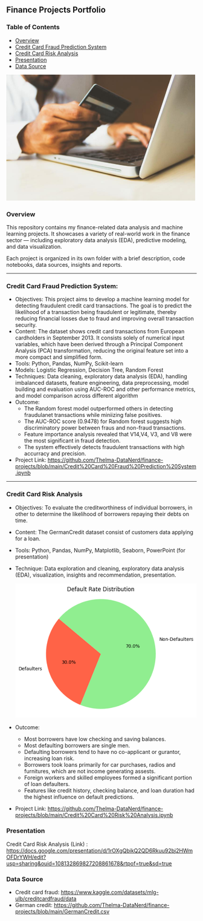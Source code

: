 ## Finance Projects Portfolio

### Table of Contents
- [Overview](#overview)
- [Credit Card Fraud Prediction System](#credit-card-fraud-prediction-system)
- [Credit Card Risk Analysis](#credit-card-risk-analysis)
- [Presentation](#presentation)
- [Data Source](#data-source)



<img src="https://github.com/Thelma-DataNerd/finance-projects/blob/main/credit_card.jpg" width="500"/>

### Overview
This repository contains my finance-related data analysis and machine learning projects.
It showcases a variety of real-world work in the finance sector — including exploratory data analysis (EDA), predictive modeling, and data visualization.

Each project is organized in its own folder with a brief description, code notebooks, data sources, insights and reports.

---

### Credit Card Fraud Prediction System:
- Objectives: This project aims to develop a machine learning model for detecting fraudulent credit card transactions. The goal is to predict the likelihood of a transaction being fraudulent or legitimate, thereby reducing financial losses due to fraud and improving overall transaction security.
- Content: The dataset shows credit card transactions from European cardholders in September 2013.
It consists solely of numerical input variables, which have been derived through a Principal Component Analysis (PCA) transformation, reducing the original feature set into a more compact and simplified form.
- Tools: Python, Pandas, NumPy, Scikit-learn
- Models: Logistic Regression, Decision Tree, Random Forest
- Techniques: Data cleaning, exploratory data analysis (EDA), handling imbalanced datasets, feature engineering, data preprocessing, model building and evaluation using AUC-ROC and other performance metrics, and model comparison across different algorithm
- Outcome:
  * The Random forest model outperformed others in detecting fraudulanet transactions while miniizing false positives.
  * The AUC-ROC score (0.9478) for Random forest suggests high discriminatory power between fraus and non-fraud transactions.
  * Feature importance analysis revealed that V14,V4, V3, and V8 were the most significant in fraud detection.
  * The system effectively detects fraudulent transactions with high accurracy and precision.
- Project Link: https://github.com/Thelma-DataNerd/finance-projects/blob/main/Credit%20Card%20Fraud%20Prediction%20System.ipynb
 
 ***
 
### Credit Card Risk Analysis
- Objectives: To evaluate the creditworthiness of individual borrowers, in other to determine the likelihood of borrowers repaying their debts on time.
- Content: The GermanCredit dataset consist of customers data applying for a loan.
- Tools: Python, Pandas, NumPy, Matplotlib, Seaborn, PowerPoint (for presentation)
- Technique: Data exploration and cleaning, exploratory data analysis (EDA), visualization, insights and recommendation, presentation.

  <img src="https://github.com/Thelma-DataNerd/finance-projects/blob/main/credit_risk_image.png" width="500"/>
- Outcome:
  * Most borrowers have low checking and saving balances.
  * Most defaulting borrowers are single men.
  * Defaulting borrowers tend to have no co-applicant or gurantor, increasing loan risk.
  * Borrowers took loans primarily for car purchases, radios and furnitures, which are not income generating assests.
  * Foreign workers and skilled employees formed a significant portion of loan defaulters.
  * Features like credit history, checking balance, and loan duration had the highest influence on default predictions.
- Project Link: https://github.com/Thelma-DataNerd/finance-projects/blob/main/Credit%20Card%20Risk%20Analysis.ipynb

### Presentation
Credit Card Risk Analysis (Link) : https://docs.google.com/presentation/d/1rOXgQbikQ2QD6Rkuu92bj2HWmOFDrYWH/edit?usp=sharing&ouid=108132869827208861678&rtpof=true&sd=true

### Data Source
 * Credit card fraud: https://www.kaggle.com/datasets/mlg-ulb/creditcardfraud/data
 * German credit: https://github.com/Thelma-DataNerd/finance-projects/blob/main/GermanCredit.csv
